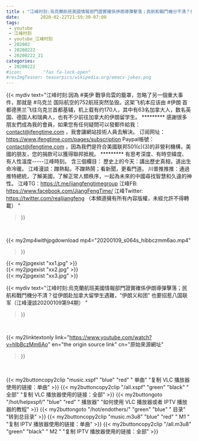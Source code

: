 ```yaml
---
title : "江峰时刻:烏克蘭航班美國情報部門證實確係伊朗導彈擊落；民航和戰鬥機分不清？從伊朗赴加拿大留學生遇難，“伊朗义和团” 也要招惹八国联军（江峰漫談20200109第94期） "
date:        2020-02-22T21:59:30-07:00
tags:
 - youtube
 - 江峰时刻
 - youtube_江峰时刻
 - 202002
 - 20200222
 - 20200222_21
categories:
 - 20200222
#icon:        "fas fa-lock-open"
#resImgTeaser: teaserpics/wikipedia.org/emacs-jokes.png
---
```


{{< mydiv text="江峰时刻:因為 #美伊 戰爭烏雲的籠罩，忽略了另一個重大事件，那就是 #乌克兰 国际航空的752航班突然坠毁。这架飞机本应该由 #伊朗 首都德黑兰飞往乌克兰首都基辅，机上载有约170人，其中有63名加拿大人，数名英国、德国人和瑞典人，也有不少前往加拿大的伊朗留学生。     ********* 感謝很多朋友們成為我的會員，如果您有任何疑問可以發郵件給我：contact@jfengtime.com ，我會讓網站技術人員去解決。 订阅网址：https://www.jfengtime.com/pages/subscription Paypal帳號：contact@jfengtime.com ，因為我們是符合美國联邦501(c)(3)的非營利機構，美國的朋友，您的捐款可以獲得聯邦抵稅。     ********* 有思考深度、有時空緯度、有人性溫度-----江峰時刻。 含三個欄目： 歷史上的今天：講出歷史真相，道出生命冷暖。 江峰漫談：蹭熱點，不蹭熱鬧；看新聞，更看門道。 川普推推推：通過推特總統，了解美國，了解正常人類秩序，一起為未來的中國尋找智慧和久違的神性。  江峰TG：https://t.me/jiangfengtimegroup 江峰FB: https://www.facebook.com/JiangFengTime/ 江峰Twitter: https://twitter.com/realjiangfeng （本頻道擁有所有內容版權，未經允許不得轉載） "
>}}
<br>


{{< my2mp4withjpgdownload mp4="20200109_s064s_hibbczmm6ao.mp4"
>}}

{{< my2jpgexist "xx1.jpg" >}}<br>
{{< my2jpgexist "xx2.jpg" >}}<br>
{{< my2jpgexist "xx3.jpg" >}}<br>



{{< mydiv text="江峰时刻:烏克蘭航班美國情報部門證實確係伊朗導彈擊落；民航和戰鬥機分不清？從伊朗赴加拿大留學生遇難，“伊朗义和团” 也要招惹八国联军（江峰漫談20200109第94期） "
>}}
<br>

{{< my2linktextonly link="https://www.youtube.com/watch?v=hIbBczMm6Ao"
en="the origin source link" cn="原始來源網址"
>}}


<br>

{{< my2buttoncopy2clip "music.xspf"        "blue"   "red"    " 单曲"  "复制 VLC 播放器使用的链接：单曲" >}} {{< my2buttoncopy2clip "/all.xspf"         "green"  "black"  " 全部"  "复制 VLC 播放器使用的链接：全部" >}} {{< my2buttongoto      "/hot/helpxspf/"    "blue"   "red"    " 播放器" "如何使用 VLC 播放器或者 IPTV 播放器的教程" >}} {{< my2buttongoto      "/hot/endothers/"   "green"  "blue"   " 目录"   "转到总目录" >}} {{< my2buttoncopy2clip "music.m3u8"        "blue"   "red"    " M1 "    "复制 IPTV 播放器使用的链接：单曲" >}} {{< my2buttoncopy2clip "/all.m3u8"         "green"  "black"  " M2 "    "复制 IPTV 播放器使用的链接：全部" >}} 
